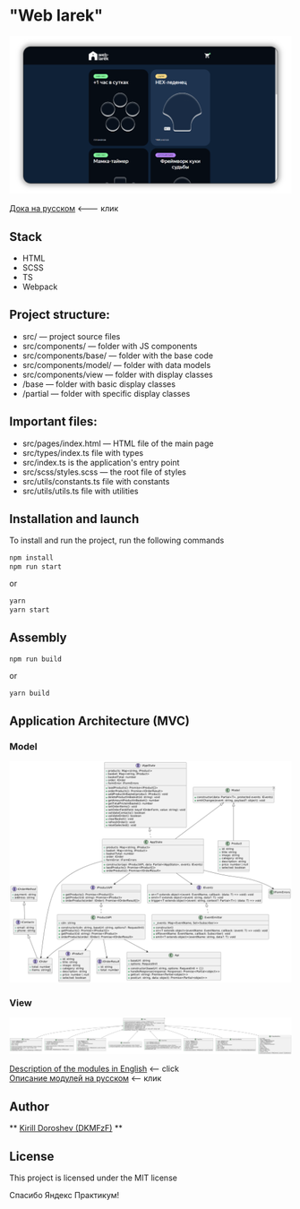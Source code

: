 # "Web larek"

![screen_app](./docs/screen_app.png)

[Дока на русском](./docs/readme.ru.md) <--- клик  

## Stack
- HTML 
- SCSS 
- TS 
- Webpack

## Project structure:
- src/ — project source files
- src/components/ — folder with JS components
- src/components/base/ — folder with the base code
- src/components/model/ — folder with data models
- src/components/view — folder with display classes
- /base — folder with basic display classes
- /partial — folder with specific display classes

## Important files:
- src/pages/index.html — HTML file of the main page
- src/types/index.ts file with types
- src/index.ts is the application's entry point
- src/scss/styles.scss — the root file of styles
- src/utils/constants.ts file with constants
- src/utils/utils.ts file with utilities

## Installation and launch
To install and run the project, run the following commands

```
npm install
npm run start
```

or

```
yarn
yarn start
```

## Assembly

```
npm run build
```

or

```
yarn build
```

## Application Architecture (MVC)

### Model
![model](./docs/model.png)  

### View
![screen_app](./docs/view.png)

[Description of the modules in English](./docs/architecture.en.md) <-- click  
[Описание модулей на русском](./docs/architecture.ru.md) <-- клик 


## Author

** [Kirill Doroshev (DKMFzF)](https://vk.com/dkmfzf ) **

## License

This project is licensed under the MIT license

Спасибо Яндекс Практикум!
